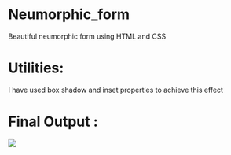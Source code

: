# Neumorphic_form
Beautiful neumorphic form using HTML and CSS

# Utilities:
I have used box shadow and inset properties to achieve this effect

# Final Output : 

![](Neumorphic-form.png)
